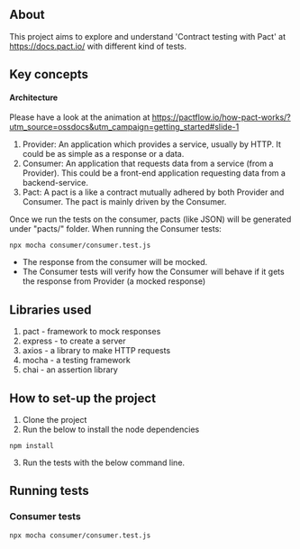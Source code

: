 ## About

This project aims to explore and understand 'Contract testing with Pact' at https://docs.pact.io/ with different kind of tests.

## Key concepts

#### Architecture
Please have a look at the animation at https://pactflow.io/how-pact-works/?utm_source=ossdocs&utm_campaign=getting_started#slide-1

1. Provider: An application which provides a service, usually by HTTP. It could be as simple as a response or a data.
2. Consumer: An application that requests data from a service (from a Provider). This could be a front-end application requesting data from a backend-service.
3. Pact: A pact is a like a contract mutually adhered by both Provider and Consumer. The pact is mainly driven by the Consumer.

Once we run the tests on the consumer, pacts (like JSON) will be generated under "pacts/" folder. When running the Consumer tests:
```
npx mocha consumer/consumer.test.js
```
- The response from the consumer will be mocked.
- The Consumer tests will verify how the Consumer will behave if it gets the response from Provider (a mocked response)

## Libraries used
1. pact - framework to mock responses
2. express - to create a server
3. axios - a library to make HTTP requests
4. mocha - a testing framework
5. chai - an assertion library

##  How to set-up the project
1. Clone the project
2. Run the below to install the node dependencies
```
npm install
```
3. Run the tests with the below command line.

## Running tests

### Consumer tests
```
npx mocha consumer/consumer.test.js
```
